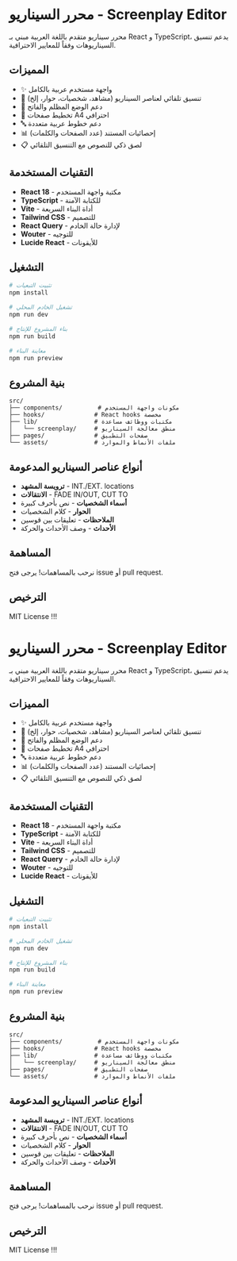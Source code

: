 # محرر السيناريو - Screenplay Editor

محرر سيناريو متقدم باللغة العربية مبني بـ React و TypeScript، يدعم تنسيق السيناريوهات وفقاً للمعايير الاحترافية.

## المميزات

- ✨ واجهة مستخدم عربية بالكامل
- 📝 تنسيق تلقائي لعناصر السيناريو (مشاهد، شخصيات، حوار، إلخ)
- 🌙 دعم الوضع المظلم والفاتح
- 📄 تخطيط صفحات A4 احترافي
- 🔤 دعم خطوط عربية متعددة
- 📊 إحصائيات المستند (عدد الصفحات والكلمات)
- 📋 لصق ذكي للنصوص مع التنسيق التلقائي

## التقنيات المستخدمة

- **React 18** - مكتبة واجهة المستخدم
- **TypeScript** - للكتابة الآمنة
- **Vite** - أداة البناء السريعة
- **Tailwind CSS** - للتصميم
- **React Query** - لإدارة حالة الخادم
- **Wouter** - للتوجيه
- **Lucide React** - للأيقونات

## التشغيل

```bash
# تثبيت التبعيات
npm install

# تشغيل الخادم المحلي
npm run dev

# بناء المشروع للإنتاج
npm run build

# معاينة البناء
npm run preview
```

## بنية المشروع

```
src/
├── components/          # مكونات واجهة المستخدم
├── hooks/              # React hooks مخصصة
├── lib/                # مكتبات ووظائف مساعدة
│   └── screenplay/     # منطق معالجة السيناريو
├── pages/              # صفحات التطبيق
└── assets/             # ملفات الأنماط والموارد
```

## أنواع عناصر السيناريو المدعومة

- **ترويسة المشهد** - INT./EXT. locations
- **الانتقالات** - FADE IN/OUT, CUT TO
- **أسماء الشخصيات** - نص بأحرف كبيرة
- **الحوار** - كلام الشخصيات
- **الملاحظات** - تعليقات بين قوسين
- **الأحداث** - وصف الأحداث والحركة

## المساهمة

نرحب بالمساهمات! يرجى فتح issue أو pull request.

## الترخيص

MIT License
!!!
# محرر السيناريو - Screenplay Editor

محرر سيناريو متقدم باللغة العربية مبني بـ React و TypeScript، يدعم تنسيق السيناريوهات وفقاً للمعايير الاحترافية.

## المميزات

- ✨ واجهة مستخدم عربية بالكامل
- 📝 تنسيق تلقائي لعناصر السيناريو (مشاهد، شخصيات، حوار، إلخ)
- 🌙 دعم الوضع المظلم والفاتح
- 📄 تخطيط صفحات A4 احترافي
- 🔤 دعم خطوط عربية متعددة
- 📊 إحصائيات المستند (عدد الصفحات والكلمات)
- 📋 لصق ذكي للنصوص مع التنسيق التلقائي

## التقنيات المستخدمة

- **React 18** - مكتبة واجهة المستخدم
- **TypeScript** - للكتابة الآمنة
- **Vite** - أداة البناء السريعة
- **Tailwind CSS** - للتصميم
- **React Query** - لإدارة حالة الخادم
- **Wouter** - للتوجيه
- **Lucide React** - للأيقونات

## التشغيل

```bash
# تثبيت التبعيات
npm install

# تشغيل الخادم المحلي
npm run dev

# بناء المشروع للإنتاج
npm run build

# معاينة البناء
npm run preview
```

## بنية المشروع

```
src/
├── components/          # مكونات واجهة المستخدم
├── hooks/              # React hooks مخصصة
├── lib/                # مكتبات ووظائف مساعدة
│   └── screenplay/     # منطق معالجة السيناريو
├── pages/              # صفحات التطبيق
└── assets/             # ملفات الأنماط والموارد
```

## أنواع عناصر السيناريو المدعومة

- **ترويسة المشهد** - INT./EXT. locations
- **الانتقالات** - FADE IN/OUT, CUT TO
- **أسماء الشخصيات** - نص بأحرف كبيرة
- **الحوار** - كلام الشخصيات
- **الملاحظات** - تعليقات بين قوسين
- **الأحداث** - وصف الأحداث والحركة

## المساهمة

نرحب بالمساهمات! يرجى فتح issue أو pull request.

## الترخيص

MIT License
!!!